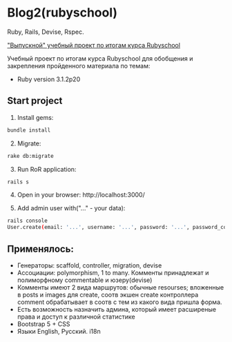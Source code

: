 # Blog2(rubyschool)

Ruby, Rails, Devise, Rspec.

["Выпускной" учебный проект по итогам курса Rubyschool](https://rubyschool.us/)

Учебный проект по итогам курса Rubyschool для обобщения и закрепления пройденного материала по темам: 


* Ruby version 3.1.2p20


## Start project

1. Install gems:

```bash
bundle install
```

2. Migrate:

```bash
rake db:migrate
```

3. Run RoR application:

```bash
rails s
```

4. Open in your browser: http://localhost:3000/

5. Add admin user with("..." - your data):
```bash
rails console
User.create(email: '...', username: '...', password: '...', password_confirmation: '...', admin: true)
```

Применялось:
-
* Генераторы: scaffold, controller, migration, devise
* Ассоциации: polymorphism, 1 to many. Комменты принадлежат и полиморфному commentable и юзеру(devise)
* Комменты имеют 2 вида маршрутов: обычные resourses; вложенные в posts и images для create, соотв экшен create контроллера comment обрабатывает в соотв с тем из какого вида пришла форма.
* Есть возможность назначить админа, который имеет расширеные права и доступ к различной статистике
* Bootstrap 5 + CSS
* Языки English, Русский. i18n



